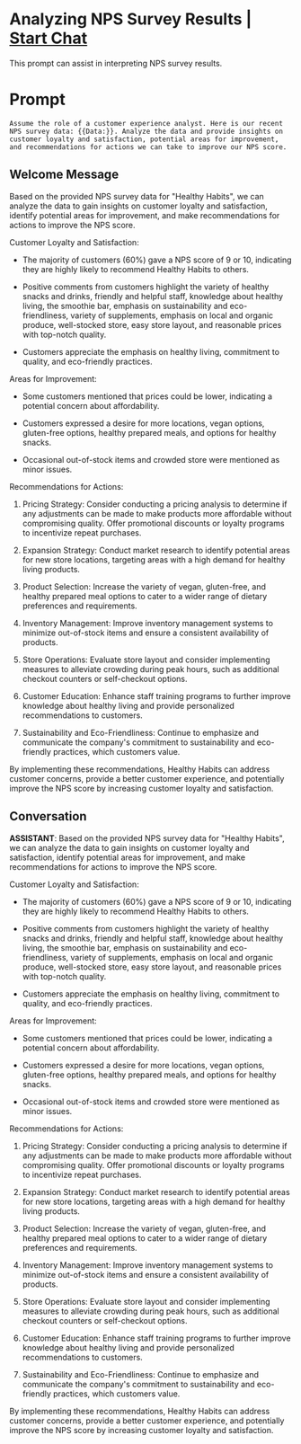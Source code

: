 

#  Analyzing NPS Survey Results | [Start Chat](https://gptcall.net/chat.html?data=%7B%22contact%22%3A%7B%22id%22%3A%22zHhSXKbRsC4lNXlgw9QJU%22%2C%22flow%22%3Atrue%7D%7D)
This prompt can assist in interpreting NPS survey results.

# Prompt

```
Assume the role of a customer experience analyst. Here is our recent NPS survey data: {{Data:}}. Analyze the data and provide insights on customer loyalty and satisfaction, potential areas for improvement, and recommendations for actions we can take to improve our NPS score.
```

## Welcome Message
Based on the provided NPS survey data for "Healthy Habits", we can analyze the data to gain insights on customer loyalty and satisfaction, identify potential areas for improvement, and make recommendations for actions to improve the NPS score.



Customer Loyalty and Satisfaction:

- The majority of customers (60%) gave a NPS score of 9 or 10, indicating they are highly likely to recommend Healthy Habits to others.

- Positive comments from customers highlight the variety of healthy snacks and drinks, friendly and helpful staff, knowledge about healthy living, the smoothie bar, emphasis on sustainability and eco-friendliness, variety of supplements, emphasis on local and organic produce, well-stocked store, easy store layout, and reasonable prices with top-notch quality.

- Customers appreciate the emphasis on healthy living, commitment to quality, and eco-friendly practices.



Areas for Improvement:

- Some customers mentioned that prices could be lower, indicating a potential concern about affordability.

- Customers expressed a desire for more locations, vegan options, gluten-free options, healthy prepared meals, and options for healthy snacks.

- Occasional out-of-stock items and crowded store were mentioned as minor issues.



Recommendations for Actions:

1. Pricing Strategy: Consider conducting a pricing analysis to determine if any adjustments can be made to make products more affordable without compromising quality. Offer promotional discounts or loyalty programs to incentivize repeat purchases.

2. Expansion Strategy: Conduct market research to identify potential areas for new store locations, targeting areas with a high demand for healthy living products.

3. Product Selection: Increase the variety of vegan, gluten-free, and healthy prepared meal options to cater to a wider range of dietary preferences and requirements.

4. Inventory Management: Improve inventory management systems to minimize out-of-stock items and ensure a consistent availability of products.

5. Store Operations: Evaluate store layout and consider implementing measures to alleviate crowding during peak hours, such as additional checkout counters or self-checkout options.

6. Customer Education: Enhance staff training programs to further improve knowledge about healthy living and provide personalized recommendations to customers.

7. Sustainability and Eco-Friendliness: Continue to emphasize and communicate the company's commitment to sustainability and eco-friendly practices, which customers value.



By implementing these recommendations, Healthy Habits can address customer concerns, provide a better customer experience, and potentially improve the NPS score by increasing customer loyalty and satisfaction.

## Conversation

**ASSISTANT**: Based on the provided NPS survey data for "Healthy Habits", we can analyze the data to gain insights on customer loyalty and satisfaction, identify potential areas for improvement, and make recommendations for actions to improve the NPS score.



Customer Loyalty and Satisfaction:

- The majority of customers (60%) gave a NPS score of 9 or 10, indicating they are highly likely to recommend Healthy Habits to others.

- Positive comments from customers highlight the variety of healthy snacks and drinks, friendly and helpful staff, knowledge about healthy living, the smoothie bar, emphasis on sustainability and eco-friendliness, variety of supplements, emphasis on local and organic produce, well-stocked store, easy store layout, and reasonable prices with top-notch quality.

- Customers appreciate the emphasis on healthy living, commitment to quality, and eco-friendly practices.



Areas for Improvement:

- Some customers mentioned that prices could be lower, indicating a potential concern about affordability.

- Customers expressed a desire for more locations, vegan options, gluten-free options, healthy prepared meals, and options for healthy snacks.

- Occasional out-of-stock items and crowded store were mentioned as minor issues.



Recommendations for Actions:

1. Pricing Strategy: Consider conducting a pricing analysis to determine if any adjustments can be made to make products more affordable without compromising quality. Offer promotional discounts or loyalty programs to incentivize repeat purchases.

2. Expansion Strategy: Conduct market research to identify potential areas for new store locations, targeting areas with a high demand for healthy living products.

3. Product Selection: Increase the variety of vegan, gluten-free, and healthy prepared meal options to cater to a wider range of dietary preferences and requirements.

4. Inventory Management: Improve inventory management systems to minimize out-of-stock items and ensure a consistent availability of products.

5. Store Operations: Evaluate store layout and consider implementing measures to alleviate crowding during peak hours, such as additional checkout counters or self-checkout options.

6. Customer Education: Enhance staff training programs to further improve knowledge about healthy living and provide personalized recommendations to customers.

7. Sustainability and Eco-Friendliness: Continue to emphasize and communicate the company's commitment to sustainability and eco-friendly practices, which customers value.



By implementing these recommendations, Healthy Habits can address customer concerns, provide a better customer experience, and potentially improve the NPS score by increasing customer loyalty and satisfaction.

